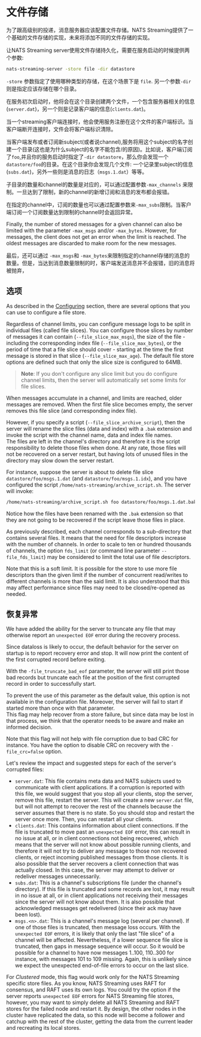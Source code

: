 # 文件存储

为了跟高级别的投递，消息服务器应该配置文件存储。NATS Streaming提供了一个基础的文件存储的实现，未来将添加不同的文件存储的实现。

让NATS Streaming server使用文件存储持久化，需要在服务启动的时候提供两个参数:

```bash
nats-streaming-server -store file -dir datastore
```

`-store` 参数指定了使用哪种类型的存储，在这个场景下是 `file`. 另一个参数`-dir`则是指定应该存储在哪个目录。

在服务初次启动时，他将会在这个目录创建两个文件，一个包含服务器相关的信息\(`server.dat`\)，另一个则是记录客户端的信息\(`clients.dat`\)。

当一个streaming客户端连接时，他会使用服务注册在这个文件的客户端标识。当客户端断开连接时，文件会将客户端标识清除。

当客户端发布或者订阅新subject\(或者说channel\),服务将用这个subject的名字创建一个目录\(这也是为什么subject的名字不能包含/的原因\)。比如说，客户端订阅了`foo`,并且你的服务启动时指定了`-dir datastore`，那么你会发现一个`datastore/foo`的目录。在这个目录你会发现几个文件: 一个记录里subject的信息 \(`subs.dat`\)，另外一些则是消息的日志（`msgs.1.dat`）等等。

子目录的数量和channel的数量是对应的，可以通过配置参数`-max_channels` 来限制。一旦达到了限制，新的channel的新增订阅和消息的发布都会报错。

在指定的channel中，订阅的数量也可以通过配置参数来`-max_subs`限制。当客户端订阅一个订阅数量达到限制的channel时会返回异常。

Finally, the number of stored messages for a given channel can also be limited with the parameter `-max_msgs` and/or `-max_bytes`. However, for messages, the client does not get an error when the limit is reached. The oldest messages are discarded to make room for the new messages.

最后，还可以通过 `-max_msgs`和 `-max_bytes`来限制指定的channel存储的消息的数量。但是，当达到消息数量限制的时，客户端发送消息并不会报错，旧的消息将被抛弃，

## 选项

As described in the [Configuring](../cfgfile.md#configuration-file) section, there are several options that you can use to configure a file store.

Regardless of channel limits, you can configure message logs to be split in individual files \(called file slices\). You can configure those slices by number of messages it can contain \(`--file_slice_max_msgs`\), the size of the file - including the corresponding index file \(`--file_slice_max_bytes`\), or the period of time that a file slice should cover - starting at the time the first message is stored in that slice \(`--file_slice_max_age`\). The default file store options are defined such that only the slice size is configured to 64MB.

> **Note**: If you don't configure any slice limit but you do configure channel limits, then the server will automatically set some limits for file slices.

When messages accumulate in a channel, and limits are reached, older messages are removed. When the first file slice becomes empty, the server removes this file slice \(and corresponding index file\).

However, if you specify a script \(`--file_slice_archive_script`\), then the server will rename the slice files \(data and index\) with a `.bak` extension and invoke the script with the channel name, data and index file names.  
The files are left in the channel's directory and therefore it is the script responsibility to delete those files when done. At any rate, those files will not be recovered on a server restart, but having lots of unused files in the directory may slow down the server restart.

For instance, suppose the server is about to delete file slice `datastore/foo/msgs.1.dat` \(and `datastore/foo/msgs.1.idx`\), and you have configured the script `/home/nats-streaming/archive_script.sh`. The server will invoke:

```bash
/home/nats-streaming/archive_script.sh foo datastore/foo/msgs.1.dat.bak datastore/foo/msgs.2.idx.bak
```

Notice how the files have been renamed with the `.bak` extension so that they are not going to be recovered if the script leave those files in place.

As previously described, each channel corresponds to a sub-directory that contains several files. It means that the need for file descriptors increase with the number of channels. In order to scale to ten or hundred thousands of channels, the option `fds_limit` \(or command line parameter `--file_fds_limit`\) may be considered to limit the total use of file descriptors.

Note that this is a soft limit. It is possible for the store to use more file descriptors than the given limit if the number of concurrent read/writes to different channels is more than the said limit. It is also understood that this may affect performance since files may need to be closed/re-opened as needed.

## 恢复异常

We have added the ability for the server to truncate any file that may otherwise report an `unexpected EOF` error during the recovery process.

Since dataloss is likely to occur, the default behavior for the server on startup is to report recovery error and stop. It will now print the content of the first corrupted record before exiting.

With the `-file_truncate_bad_eof` parameter, the server will still print those bad records but truncate each file at the position of the first corrupted record in order to successfully start.

To prevent the use of this parameter as the default value, this option is not available in the configuration file. Moreover, the server will fail to start if started more than once with that parameter.  
This flag may help recover from a store failure, but since data may be lost in that process, we think that the operator needs to be aware and make an informed decision.

Note that this flag will not help with file corruption due to bad CRC for instance. You have the option to disable CRC on recovery with the `-file_crc=false` option.

Let's review the impact and suggested steps for each of the server's corrupted files:

* `server.dat`: This file contains meta data and NATS subjects used to communicate with client applications. If a corruption is reported with this file, we would suggest that you stop all your clients, stop the server, remove this file, restart the server. This will create a new `server.dat` file, but will not attempt to recover the rest of the channels because the server assumes that there is no state. So you should stop and restart the server once more. Then, you can restart all your clients.
* `clients.dat`: This contains information about client connections. If the file is truncated to move past an `unexpected EOF` error, this can result in no issue at all, or in client connections not being recovered, which means that the server will not know about possible running clients, and therefore it will not try to deliver any message to those non recovered clients, or reject incoming published messages from those clients. It is also possible that the server recovers a client connection that was actually closed. In this case, the server may attempt to deliver or redeliver messages unnecessarily.
* `subs.dat`: This is a channel's subscriptions file \(under the channel's directory\). If this file is truncated and some records are lost, it may result in no issue at all, or in client applications not receiving their messages since the server will not know about them. It is also possible that acknowledged messages get redelivered \(since their ack may have been lost\).
* `msgs.<n>.dat`: This is a channel's message log \(several per channel\). If one of those files is truncated, then message loss occurs. With the `unexpected EOF` errors, it is likely that only the last "file slice" of a channel will be affected. Nevertheless, if a lower sequence file slice is truncated, then gaps in message sequence will occur. So it would be possible for a channel to have now messages 1..100, 110..300 for instance, with messages 101 to 109 missing. Again, this is unlikely since we expect the unexpected end-of-file errors to occur on the last slice.

For _Clustered_ mode, this flag would work only for the NATS Streaming specific store files. As you know, NATS Streaming uses RAFT for consensus, and RAFT uses its own logs. You could try the option if the server reports `unexpected EOF` errors for NATS Streaming file stores, however, you may want to simply delete all NATS Streaming and RAFT stores for the failed node and restart it. By design, the other nodes in the cluster have replicated the data, so this node will become a follower and catchup with the rest of the cluster, getting the data from the current leader and recreating its local stores.

